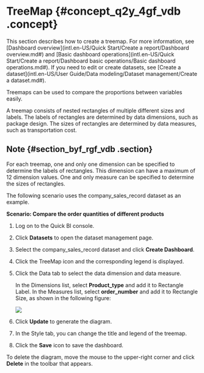 # TreeMap {#concept_q2y_4gf_vdb .concept}

This section describes how to create a treemap. For more information, see [Dashboard overview](intl.en-US/Quick Start/Create a report/Dashboard overview.md#) and [Basic dashboard operations](intl.en-US/Quick Start/Create a report/Dashboard basic operations/Basic dashboard operations.md#). If you need to edit or create datasets, see [Create a dataset](intl.en-US/User Guide/Data modeling/Dataset management/Create a dataset.md#).

Treemaps can be used to compare the proportions between variables easily.

A treemap consists of nested rectangles of multiple different sizes and labels. The labels of rectangles are determined by data dimensions, such as package design. The sizes of rectangles are determined by data measures, such as transportation cost.

## Note {#section_byf_rgf_vdb .section}

For each treemap, one and only one dimension can be specified to determine the labels of rectangles. This dimension can have a maximum of 12 dimension values. One and only measure can be specified to determine the sizes of rectangles.

The following scenario uses the company\_sales\_record dataset as an example.

**Scenario: Compare the order quantities of different products**

1.  Log on to the Quick BI console.
2.  Click **Datasets** to open the dataset management page.
3.  Select the company\_sales\_record dataset and click **Create Dashboard**.
4.  Click the TreeMap icon and the corresponding legend is displayed.
5.  Click the Data tab to select the data dimension and data measure.

    In the Dimensions list, select **Product\_type** and add it to Rectangle Label. In the Measures list, select **order\_number** and add it to Rectangle Size, as shown in the following figure:

    ![](http://static-aliyun-doc.oss-cn-hangzhou.aliyuncs.com/assets/img/9137/15447045061803_en-US.png)

6.  Click **Update** to generate the diagram.
7.  In the Style tab, you can change the title and legend of the treemap.
8.  Click the **Save** icon to save the dashboard.

To delete the diagram, move the mouse to the upper-right corner and click **Delete** in the toolbar that appears.

